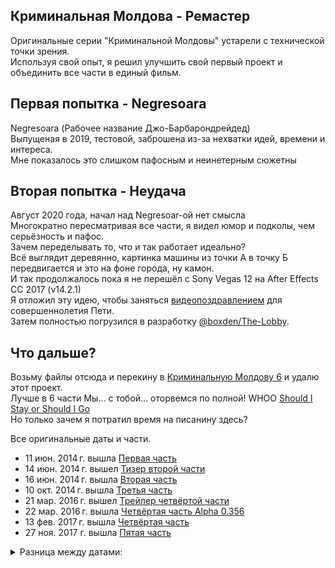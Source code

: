 ## Криминальная Молдова - Ремастер

Оригинальные серии "Криминальной Молдовы" устарели с технической точки зрения.  
Используя свой опыт, я решил улучшить свой первый проект и объединить все части в единый фильм.

## Первая попытка - Negresoara
Negresoara (Рабочее название Джо-Барбарондрейдед)  
Выпущеная в 2019, тестовой, заброшена из-за нехватки идей, времени и интереса.  
Мне показалось это слишком пафосным и неинетерным сюжетны

## Вторая попытка - Неудача
Август 2020 года, начал над Negresoar-ой нет смысла  
Многократно пересматривая все части, я видел юмор и подколы, чем серьёзность и пафос.  
Зачем переделывать то, что и так работает идеально?  
Всё выглядит деревянно, картинка машины из точки А в точку Б передвигается и это на фоне города, ну камон.  
И так продолжалось пока я не перешёл с Sony Vegas 12 на After Effects CC 2017 (v14.2.1)  
Я отложил эту идею, чтобы заняться [видеопоздравлением](https://vk.com/video182826984_456240312) для совершеннолетия Пети.  
Затем полностью погрузился в разработку [@boxden/The-Lobby](https://github.com/boxden/The-Lobby).

## Что дальше?
Возьму файлы отсюда и перекину в [Криминальную Молдову 6](https://github.com/boxden/Kriminal-Moldova-6) и удалю этот проект.  
Лучше в 6 части Мы... с тобой... оторвемся по полной! WHOO [Should I Stay or Should I Go](https://youtu.be/BN1WwnEDWAM)   
Но только зачем я потратил время на писанину здесь?

Все оригинальные даты и части.
- 11 июн. 2014 г. вышла [Первая часть](https://youtu.be/6bbg89eKalE)  
- 14 июн. 2014 г. вышел [Тизер второй части](https://youtu.be/eateoic_bIY)  
- 16 июн. 2014 г. вышла [Вторая часть](https://youtu.be/NBT64abcItE)  
- 10 окт. 2014 г. вышла [Третья часть](https://youtu.be/Wb90M9XA6Fc)  
- 21 мар. 2016 г. вышел [Трейлер четвёртой части](https://youtu.be/RNSZ2KUtmnQ)  
- 22 мар. 2016 г. вышла [Четвёртая часть Alpha 0.356](https://youtu.be/g18FMWku0rY)  
- 13 фев. 2017 г. вышла [Четвёртая часть](https://youtu.be/OU63V6tUD2Y)  
- 27 ноя. 2017 г. вышла [Пятая часть](https://vk.com/video182826984_456239503)

<details>
<summary> Разница между датами: </summary>
11 июн. 2014 г. - 14 июн. 2014 г. : 3 дня <br>
14 июн. 2014 г. - 16 июн. 2014 г. : 2 дня <br>
16 июн. 2014 г. - 10 окт. 2014 г. : 116 дней (3 месяца 24 дня) <br>
10 окт. 2014 г. - 21 мар. 2016 г. : 547 дней (1 год 5 месяцев 11 дней) <br>
21 мар. 2016 г. - 22 мар. 2016 г. : 1 день <br>
22 мар. 2016 г. - 13 фев. 2017 г. : 336 дней (10 месяцев 22 дня) <br>
13 фев. 2017 г. - 27 ноя. 2017 г. : 287 дней (9 месяцев 14 дней) <br>
</details>